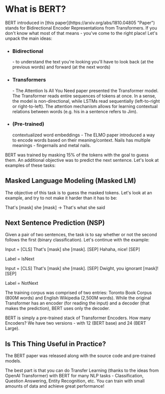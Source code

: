 <h1>What is BERT?</h1>
BERT introduced in [this paper](https://arxiv.org/abs/1810.04805 "Paper") 
stands for Bidirectional Encoder Representations from Transformers. If you don't know what most of that means - you've come to the right place! Let's unpack the main ideas:

* <h3>Bidirectional</h3> - to understand the text you're looking you'll have to look back (at the previous words) and forward (at the next words)
* <h3>Transformers</h3> - The Attention Is All You Need paper presented the Transformer model. The Transformer reads entire sequences of tokens at once. In a sense, the model is non-directional, while LSTMs read sequentially (left-to-right or right-to-left). The attention mechanism allows for learning contextual relations between words (e.g. his in a sentence refers to Jim).
* <h3>(Pre-trained)</h3> contextualized word embeddings - The ELMO paper introduced a way to encode words based on their meaning/context. Nails has multiple meanings - fingernails and metal nails.
BERT was trained by masking 15% of the tokens with the goal to guess them. An additional objective was to predict the next sentence. Let's look at examples of these tasks:

<h2>Masked Language Modeling (Masked LM)</h2>
The objective of this task is to guess the masked tokens. Let's look at an example, and try to not make it harder than it has to be:

That's [mask] she [mask] -> That's what she said

<h2>Next Sentence Prediction (NSP)</h2>
Given a pair of two sentences, the task is to say whether or not the second follows the first (binary classification). Let's continue with the example:

Input = [CLS] That's [mask] she [mask]. [SEP] Hahaha, nice! [SEP]

Label = IsNext

Input = [CLS] That's [mask] she [mask]. [SEP] Dwight, you ignorant [mask]! [SEP]

Label = NotNext

The training corpus was comprised of two entries: Toronto Book Corpus (800M words) and English Wikipedia (2,500M words). While the original Transformer has an encoder (for reading the input) and a decoder (that makes the prediction), BERT uses only the decoder.

BERT is simply a pre-trained stack of Transformer Encoders. How many Encoders? We have two versions - with 12 (BERT base) and 24 (BERT Large).

<h2>Is This Thing Useful in Practice?</h2>
The BERT paper was released along with the source code and pre-trained models.

The best part is that you can do Transfer Learning (thanks to the ideas from OpenAI Transformer) with BERT for many NLP tasks - Classification, Question Answering, Entity Recognition, etc. You can train with small amounts of data and achieve great performance!
